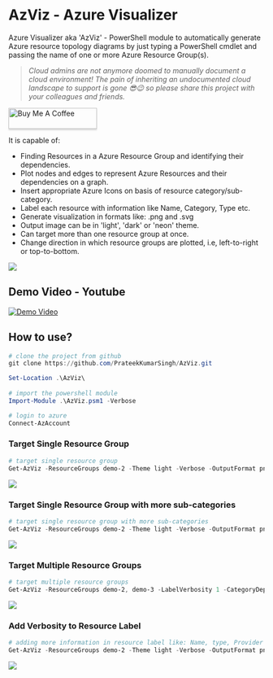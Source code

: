 # AzViz - Azure Visualizer

Azure Visualizer aka 'AzViz' - PowerShell module to automatically generate Azure resource topology diagrams by just typing a PowerShell cmdlet and passing the name of one or more Azure Resource Group(s).


> _Cloud admins are not anymore doomed to manually document a cloud environment! The pain of inheriting an undocumented cloud landscape to support is gone 😎😉 so please share this project with your colleagues and friends._

<a href="https://www.buymeacoffee.com/prateeksingh" target="_blank"><img src="https://www.buymeacoffee.com/assets/img/custom_images/orange_img.png" alt="Buy Me A Coffee" style="height: 41px !important;width: 174px !important;box-shadow: 0px 3px 2px 0px rgba(190, 190, 190, 0.5) !important;-webkit-box-shadow: 0px 3px 2px 0px rgba(190, 190, 190, 0.5) !important;" ></a>

It is capable of:
 * Finding Resources in a Azure Resource Group and identifying their dependencies.
 * Plot nodes and edges to represent Azure Resources and their dependencies on a graph.
 * Insert appropriate Azure Icons on basis of resource category/sub-category.
 * Label each resource with information like Name, Category, Type etc.
 * Generate visualization in formats like: .png and .svg
 * Output image can be in 'light', 'dark' or 'neon' theme.
 * Can target more than one resource group at once.
 * Change direction in which resource groups are plotted, i.e, left-to-right or top-to-bottom.
 
![](https://github.com/PrateekKumarSingh/AzViz/blob/master/img/LabelVerbosity.png)

## Demo Video - Youtube

[![Demo Video](https://img.youtube.com/vi/7rsNGJ-QmEA/0.jpg)](https://www.youtube.com/watch?v=7rsNGJ-QmEA)
## How to use?

```PowerShell
# clone the project from github
git clone https://github.com/PrateekKumarSingh/AzViz.git

Set-Location .\AzViz\
   
# import the powershell module
Import-Module .\AzViz.psm1 -Verbose

# login to azure
Connect-AzAccount
```
### Target Single Resource Group

```PowerShell
# target single resource group
Get-AzViz -ResourceGroups demo-2 -Theme light -Verbose -OutputFormat png -ShowVisualization
```
![](https://github.com/PrateekKumarSingh/AzViz/blob/master/img/SingleResourceGroup.png)
### Target Single Resource Group with more sub-categories

```PowerShell
# target single resource group with more sub-categories
Get-AzViz -ResourceGroups demo-2 -Theme light -Verbose -OutputFormat png -ShowVisualization -CategoryDepth 2
```
![](https://github.com/PrateekKumarSingh/AzViz/blob/master/img/SingleResourceGroupSubCategories.png)
### Target Multiple Resource Groups

```PowerShell
# target multiple resource groups
Get-AzViz -ResourceGroups demo-2, demo-3 -LabelVerbosity 1 -CategoryDepth 1 -Theme light -Verbose -ShowVisualization -OutputFormat png
```
![](https://github.com/PrateekKumarSingh/AzViz/blob/master/img/MultipleResourceGroups.png)
### Add Verbosity to Resource Label

```PowerShell
# adding more information in resource label like: Name, type, Provider etc
Get-AzViz -ResourceGroups demo-2 -Theme light -Verbose -OutputFormat png -ShowVisualization -LabelVerbosity 2
```
![](https://github.com/PrateekKumarSingh/AzViz/blob/master/img/LabelVerbosity.png)
